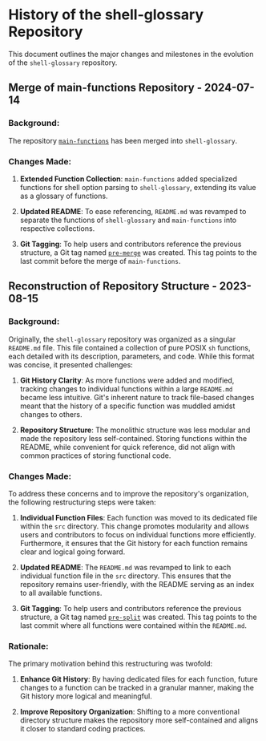 # History of the shell-glossary Repository

This document outlines the major changes and milestones in the evolution of the
`shell-glossary` repository.

## Merge of main-functions Repository - 2024-07-14

### Background:

The repository [`main-functions`](https://github.com/mscalindt/main-functions)
has been merged into `shell-glossary`.

### Changes Made:

1. **Extended Function Collection**: `main-functions` added specialized
functions for shell option parsing to `shell-glossary`, extending its value as
a glossary of functions.

2. **Updated README**: To ease referencing, `README.md` was revamped to
separate the functions of `shell-glossary` and `main-functions` into respective
collections.

3. **Git Tagging**: To help users and contributors reference the previous
structure, a Git tag named [`pre-merge`](https://github.com/mscalindt/shell-glossary/releases/tag/pre-merge)
was created. This tag points to the last commit before the merge of
`main-functions`.

## Reconstruction of Repository Structure - 2023-08-15

### Background:

Originally, the `shell-glossary` repository was organized as a singular
`README.md` file. This file contained a collection of pure POSIX `sh`
functions, each detailed with its description, parameters, and code. While this
format was concise, it presented challenges:

1. **Git History Clarity**: As more functions were added and modified, tracking
changes to individual functions within a large `README.md` became less
intuitive. Git's inherent nature to track file-based changes meant that the
history of a specific function was muddled amidst changes to others.

2. **Repository Structure**: The monolithic structure was less modular and made
the repository less self-contained. Storing functions within the README, while
convenient for quick reference, did not align with common practices of storing
functional code.

### Changes Made:

To address these concerns and to improve the repository's organization, the
following restructuring steps were taken:

1. **Individual Function Files**: Each function was moved to its dedicated file
within the `src` directory. This change promotes modularity and allows users
and contributors to focus on individual functions more efficiently.
Furthermore, it ensures that the Git history for each function remains clear
and logical going forward.

2. **Updated README**: The `README.md` was revamped to link to each individual
function file in the `src` directory. This ensures that the repository remains
user-friendly, with the README serving as an index to all available functions.

3. **Git Tagging**: To help users and contributors reference the previous
structure, a Git tag named [`pre-split`](https://github.com/mscalindt/shell-glossary/releases/tag/pre-split)
was created. This tag points to the last commit where all functions were
contained within the `README.md`.

### Rationale:

The primary motivation behind this restructuring was twofold:

1. **Enhance Git History**: By having dedicated files for each function, future
changes to a function can be tracked in a granular manner, making the Git
history more logical and meaningful.

2. **Improve Repository Organization**: Shifting to a more conventional
directory structure makes the repository more self-contained and aligns it
closer to standard coding practices.
